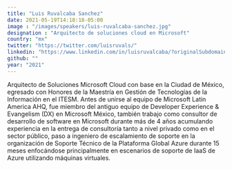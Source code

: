 ```yaml
---
title: "Luis Ruvalcaba Sanchez"
date: 2021-05-19T14:18:18-05:00
image : "/images/speakers/luis-ruvalcaba-sanchez.jpg"
designation : "Arquitecto de soluciones cloud en Microsoft"
country: "mx"
twitter: "https://twitter.com/luisruvals/"
linkedin: "https://www.linkedin.com/in/luisruvalcaba/?originalSubdomain=mx"
github: ""
year: "2021"
---
```


Arquitecto de Soluciones Microsoft Cloud con base en la Ciudad de México, egresado con Honores de la Maestría en Gestión de Tecnologías de la Información en el ITESM. Antes de unirse al equipo de Microsoft Latin America AHQ, fue miembro del antiguo equipo de Developer Experience & Evangelism (DX) en Microsoft México, también trabajo como consultor de desarrollo de software en Microsoft durante más de 4 años acumulando experiencia en la entrega de consultoría tanto a nivel privado como en el sector público, paso a ingeniero de escalamiento de soporte en la organización de Soporte Técnico de la Plataforma Global Azure durante 15 meses enfocándose principalmente en escenarios de soporte de IaaS de Azure utilizando máquinas virtuales.
